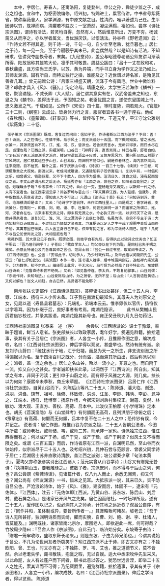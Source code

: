 <!-- { "loadSidebar": true } -->
　　本中，字居仁。寿春人。还寓洛阳，复徒婺州。申公之孙，舜徒少监之子，成公之祖也。宣和中，为枢密院编修。绍兴初，特赐进士，累官侍讲。中书省号紫薇省，故称紫薇舍人。家学渊源，有中原文献之目。性清约，唯以著述为己任。生平因诗以穷，耽禅而病，清臞若不胜衣；一室萧然，凝尘满榻，裕如也。尝序《诗社宗派图》，谓诗有活法，若灵均自得，忽然有人，然后惟意所出，万变不穷。杨诚斋又从而序之，亦以学者属文，当优游厌饫，以悟活法。孙谷祥《野老遗闻》云：『作诗文若不得其道，则千诗一诗，千句一句，自少壮至老熟，犹旦暮也。』居仁之于诗，每一见一变，至于今骎骎乎其未已，此岂偶然哉？以是知诗有活法，不知研求，徒讲究夺胎换骨者，末矣。《九经堂诗》，盖公与昭德尊老诸公师友讲习渐渎所得，陆放翁称其雄笔大论，凛乎其可敬畏。周益公跋曰：『吕十一丈在政和初，春秋鼎盛，且方崇尚王氏学，以苏、黄为异端，而手书立身为学作文之法乃如此。其师友渊源，固有所自，而特立独行之操，谁能及之？近世谓以诗名家，是殆见其善者几耳。』曾元嗣赠公诗：『吕家三相盛天朝，流泽于今有凤毛。世业中微谁料理？却收才具入《风》、《骚》。』洵定论哉。靖康之役，太学生汪若海作《麟书》一卷，恢诡谲怪，不减长卿〈大人赋〉。居仁谓其意实有在，汉武帝盖未之知也，东叟之为《麟书》，盖得法于此，予固知之矣。老臣忧国之言，遂使东叟围城上书，忠义激发之气，千载如见。公所作《宋论》四十篇，审时度势，洞若观火。《官箴》三十二则，《纲鉴》云成公。皆身体力行之言，服官者宜各书一通于座右。他如《春秋解》、《童蒙训》、《轩渠录》等书，皆传布于世。干道元年，平江守沈公雅刻《紫薇集》二十卷。
 
     张子编次《宗派图录》既成，客复过而问曰：信如子言，作诗者断以江西为法乎？予曰：否！否！诗派，人之性情也。性情不殊，系乎风土；而支派或分十五国，而下概可知矣。譬之水然，水虽一，其源流固自不同，江、淮、河、汉，皆派也。若舍派而言水，是凿井得泉，而曰水尽在是，岂理也哉？江西之派，实祖渊明。山谷云：『渊明于诗，直寄焉耳。』绛云在霄，舒卷自如，宁复有派？夫无派即渊明之派也，锺记室谓其源出于应璩，又协左思风力，果何所见而云然耶？宗风既祧，居仁移其俎豆于山谷，山谷易似，而渊明不易似也。嗣是作者林立，海内翕然向风，往来投赠，目不给赏，篇什之富，梓于厌原山中者，《诗派》一百三十七卷，《续派》十三卷，可谓极豫章之大观矣。南渡以来，老成间或雕谢，又遇陵阳韩子苍侨寓临川，复执牛耳，一时倡和之乐，如曾裘父、钱逊叔辈，又不下十数人，四方传为盛事。沿流日久，耳食之徒，浸有起而訾议之者。李文山遂谓元和之后无诗。杨廷秀亦有『江西之诗，世俗之作，知味者自能别之』之语。矧璅璅余子哉？朱考亭云：『江西之诗，自山谷一变，至杨廷秀又再变。』以斯知一代之诗，未有不变者也。独江西宗派云乎？涧谷罗畸与葛山书：『年来屏弃江西，为人轻姗，但就陈、黄中取数篇入吾意者读之，便知古人为不可及。』元遗山《论诗三十首》有云：『只知诗到苏、黄尽，沧海横流却是谁？』又云：『论诗宁下涪翁拜，未作江西社里人。』由是观之：善学诗者，支派虽分，性情则一，即曹、刘、鲍、谢、李、杜集中，何尝无渊明一派？而诸家之所谓江、淮、河、汉者自在也。古来未有无派之诗，即未有无源之水，今必执江西一派，以求尽天下之诗，是凿井得泉者也，讵复知江、淮、河、汉之源流乎？且居仁作图，名虽为诗，意实不专主于诗；大约如制科以诗赋取士，不过惜以为靖献之资焉耳，岂真据诗以定人之生平哉？观图中首后山而终子勉，其寓意固已微矣。后人舍立身行己不论，仅举有韵之言，称为宗派诗人而已。嗟乎！几何不与吕公论世尚友之旨，大相径庭也哉？
     紫薇作图，其大意已见于自序。既谓之图，则姓字自有先后，安得执此以较诗之优劣也？如正平所云：『吾乃居行间乎？』子苍曰：『我自学古人。』均父亦以在下列为耻。是同社已失于喁之雅矣。余意此特诸公及门各尊其师之言也。范周士曰：『吕公一日过书室，取案间书读之，乃《江西诗派图》也。公言：「安得此书，切勿示人，乃少时戏作耳。」及举此语以问陵阳先生，公语云：「居仁却如此说。《宗派图》本作一卷，连书诸人姓字，后丰城邑间刻石，遂如禅门宗派高下，分为数等，初不尔也。」』细绎周士此言，不无水火，乌可信为必然哉？且不特此也。东坡题山谷诗云：『见鲁直诗未尝不绝倒。』又云：『如见鲁仲连、李太白，不敢复论鄙事。』山谷则谓：『东坡作诗，未知句法。』山谷爱陈后山诗，为之扬誉，无所不至；后山云：『人言我语胜黄语。』又何以解也？岂文人相轻，自古已然，虽贤者不能免耶？
　　南州张扶长吏部作《江西诗派图录》，荟粹诸书出处甚详，但二十五人内，李錞、江端本、扬符三人小传未备。江子我在南渡初最知名，其母夫人为刘原父之女，见晁以道〈寿昌县君墓志〉：兄端礼、弟端本云云。惟李錞仅以官传，扬符仅以字着耳。因为补缀于后，庶好事者有考焉。南湖花隐识。
　　此书从樊榭山民厉君借钞校过，并录其跋语，南湖花隐其新号也。雍正癸丑秋九月九日勿药记。



江西诗社宗派图录
张泰来　述
〈序〉 
　　余尝以〈江西诗派论〉课士于豫章，率昧于题旨，鲜当人意者。张吏部扶长以致政家居，耄年好学，爰遍览群籍，摭拾遗事，录其有关于吕居仁《宗派图》者，人各立一小传，且推原作图之意，编次成帙，名曰：《江西诗社宗派图录》，俾后学得以观览，甚盛举也。然诗有统有派。余友刘子山蔚曰：『统犹水行于地，汇于归墟，而总为天一之所生，非支流别港之所得偏据以为名。至于四渎百川之既分，分而溢，溢而溯其所由出，然后称派以别之；派者，盖一流之余也。』居仁之名山谷，殆以一流小之，非尊之也。而自附于一流，抑又自小之甚矣。学者诚即扶长此录，以洞然于『江西诗派』所自出，知其学之有本，非同于污渎；更引申于山蔚之论，而有得于风雅之大源，则几矣。扶长以为何如？康熙辛未季秋，商丘宋荦题。
《江西诗社宗派图录》 
吕居仁作《江西诗社宗派图》，自黄山谷而下，列陈后山等凡二十五人：陈师道、潘大临、谢逸、洪朋、洪刍、饶节、祖可、徐俯、林敏修、洪炎、汪革、李錞、韩驹、李彭、晁冲之、江端本、扬符、廷博案：扬原作杨，今据宋刻刘后村集校正。谢薖、夏倪、林敏功、潘大观、王直方、善权、高荷、吕本中。此浚仪王柏厚《小学绀珠》定本也。胡氏《苕溪渔隐》与《山堂肆考》有何顗而无高荷，且列洪朋于徐俯之后；《豫章志》有高荷、何颙而无何顗，吕本中复不在二十五人之中；恐传钞有误，今并记之。
说者谓：居仁作图，既推山谷为宗派之祖，二十五人皆嗣公法者。今图中所载：或师老杜，或师储、韦，或师二苏，师承非一家也。诗派独宗江西，惟江西得而有之；何以或产于扬，或产于兖，或产于豫，或产于荆梁？似风土又不得而限之矣。或谓《三百五篇》而后，作诗者原有江西一派，自渊明已然，至山谷而衣钵始传，似宗派尽于二十五人也。及考绍兴初，晁仲石尝与范顾言、曾裘父同学诗于居仁；后湖居士苏养直歌诗清腴，盖江西之派别；坡公谓秦少章『句法本黄子』，夏均父亦称张彦实诗出江西诸人；范元实曾从山谷学诗；山谷又有赠晁无咎诗：『执持荆山玉，要我雕琢之。』彼数子者，宗派既同，而不得与于后山之列，何也？吕公尝譔《紫薇诗话》，见诸篇什者，仅八九人而止，余悉无闻焉，抑又何也？闻公尚有《师友渊源》一书，惜未之见耳。大抵宗派一说，其来已久，实不昉自吕公也。严沧浪论诗体，始于《风》、《雅》，建安而后，体固不一，逮宋有『元佑体』、『江西体』，注云：『元佑体即江西派，乃黄山谷、苏东坡、陈后山、刘后村、戴石屏之诗。』是诸家已开风气之先矣。居仁因而结社，一时坛墠所及，遂有二十五人，爰作图以记之，讵必溯其人之师承，计其地之远近欤？观吕公自序，有云：『同作并和，虽体制或异，要皆所传者一。』其涯略殆可睹矣。坡老云：『吾于诗人无所甚好，独渊明诗质而实绮，臞而实腴，自曹、刘、鲍、谢、李、杜诸人，皆莫能及。』渊明既往，诸家皆南北宗尔，摩围老人，即欲避此一席，何可得哉？竹坡周少隐曰：『吕舍人作《宗派图》，自此云门、临济始分矣。东坡寄子由诗：「赠君一笼牢收取，盛取东靬长老来。」则是东坡、子由为师兄弟也。』今谓其说始于吕公，不几为论世尚友者所窃笑乎？矧江西宗派不止于诗，即古文亦有之；不独欧阳、曾、王也，时文亦有之；不独陈、罗、韦、艾也，推之道德节义，莫不皆然。余以老耄失学，藏书散轶，抱瓮之暇，无以自娱。适大中丞宋牧仲先生采风，以此命题，友人有过蓬户而下问者，聊书此意以答之。犹恐世远言湮，即举二十五人之姓氏，索其详而不可得；乃纪厥爵里，遍览群籍，摭拾遗事，录其有关于《宗派图者》，人各立一小传，编次成帙，名曰：《江西诗社宗派图录》，俾后之学诗者，得以览焉。
陈师道 
